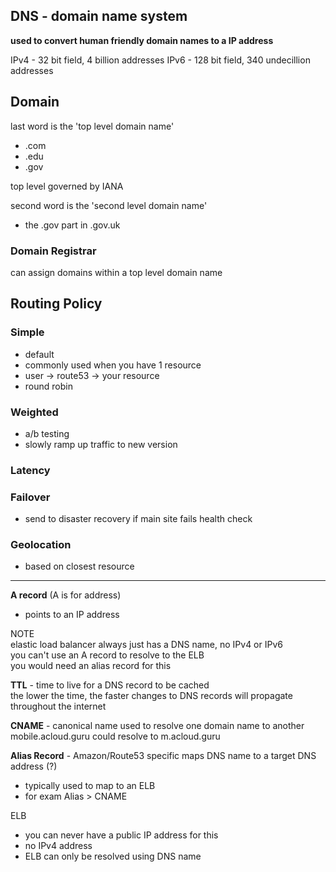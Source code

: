 ## DNS - domain name system
**used to convert human friendly domain names to a IP address**

IPv4 - 32 bit field, 4 billion addresses
IPv6 - 128 bit field, 340 undecillion addresses


## Domain
last word is the 'top level domain name'  
- .com  
- .edu  
- .gov  

top level governed by IANA

second word is the 'second level domain name'  
- the .gov part in .gov.uk

### Domain Registrar
can assign domains within a top level domain name

## Routing Policy  
### Simple  
* default
* commonly used when you have 1 resource
* user -> route53 -> your resource
* round robin

### Weighted
* a/b testing
* slowly ramp up traffic to new version  

### Latency

### Failover
* send to disaster recovery if main site fails health check

### Geolocation
* based on closest resource

***

**A record**
(A is for address)
* points to an IP address

NOTE  
elastic load balancer always just has a DNS name, no IPv4 or IPv6  
you can't use an A record to resolve to the ELB  
you would need an alias record for this

**TTL** - time to live for a DNS record to be cached  
the lower the time, the faster changes to DNS records will propagate throughout the internet

**CNAME** - canonical name
used to resolve one domain name to another  
mobile.acloud.guru could resolve to m.acloud.guru  

**Alias Record** - Amazon/Route53 specific
maps DNS name to a target DNS address (?)
* typically used to map to an ELB
* for exam Alias > CNAME

ELB  
- you can never have a public IP address for this
- no IPv4 address
- ELB can only be resolved using DNS name
